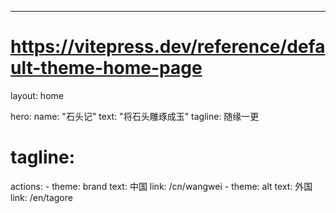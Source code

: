 ---
# https://vitepress.dev/reference/default-theme-home-page
layout: home

hero:
  name: "石头记"
  text: "将石头雕琢成玉"
  tagline: 随缘一更
  # tagline: 
  actions:
    - theme: brand
      text: 中国
      link: /cn/wangwei
    - theme: alt
      text: 外国
      link: /en/tagore


